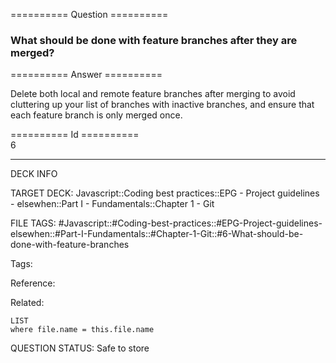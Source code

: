 ========== Question ==========  

### What should be done with feature branches after they are merged?  

========== Answer ==========  

Delete both local and remote feature branches after merging to avoid cluttering up your list of branches with inactive branches, and ensure that each feature branch is only merged once.

========== Id ==========  
6

---

DECK INFO

TARGET DECK: Javascript::Coding best practices::EPG - Project guidelines - elsewhen::Part I - Fundamentals::Chapter 1 - Git

FILE TAGS: #Javascript::#Coding-best-practices::#EPG-Project-guidelines-elsewhen::#Part-I-Fundamentals::#Chapter-1-Git::#6-What-should-be-done-with-feature-branches

Tags:

Reference:

Related:

```dataview
LIST
where file.name = this.file.name
```

QUESTION STATUS: Safe to store
